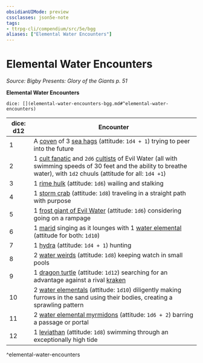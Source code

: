 ```yaml
---
obsidianUIMode: preview
cssclasses: json5e-note
tags:
- ttrpg-cli/compendium/src/5e/bgg
aliases: ["Elemental Water Encounters"]
---
```

# Elemental Water Encounters
*Source: Bigby Presents: Glory of the Giants p. 51* 

**Elemental Water Encounters**

`dice: [](elemental-water-encounters-bgg.md#^elemental-water-encounters)`

| dice: d12 | Encounter |
|-----------|-----------|
| 1 | A [coven](sea-hag.md) of 3 [sea hags](sea-hag.md) (attitude: `1d4 + 1`) trying to peer into the future |
| 2 | 1 [cult fanatic](cult-fanatic.md) and `2d6` [cultists](cultist-xmm.md) of Evil Water (all with swimming speeds of 30 feet and the ability to breathe water), with `1d2` chuuls (attitude for all: `1d4 +1`) |
| 3 | 1 [rime hulk](rime-hulk-bgg.md) (attitude: `1d6`) wailing and stalking |
| 4 | 1 [storm crab](storm-crab-bgg.md) (attitude: `1d8`) traveling in a straight path with purpose |
| 5 | 1 [frost giant of Evil Water](frost-giant-of-evil-water-bgg.md) (attitude: `1d6`) considering going on a rampage |
| 6 | 1 [marid](marid.md) singing as it lounges with 1 [water elemental](water-elemental.md) (attitude for both: `1d10`) |
| 7 | 1 [hydra](hydra.md) (attitude: `1d4 + 1`) hunting |
| 8 | 2 [water weirds](water-weird.md) (attitude: `1d8`) keeping watch in small pools |
| 9 | 1 [dragon turtle](dragon-turtle.md) (attitude: `1d12`) searching for an advantage against a rival [kraken](kraken.md) |
| 10 | 2 [water elementals](water-elemental.md) (attitude: `1d10`) diligently making furrows in the sand using their bodies, creating a sprawling pattern |
| 11 | 2 [water elemental myrmidons](water-elemental-myrmidon-mpmm.md) (attitude: `1d6 + 2`) barring a passage or portal |
| 12 | 1 [leviathan](leviathan-mpmm.md) (attitude: `1d8`) swimming through an exceptionally high tide |
^elemental-water-encounters